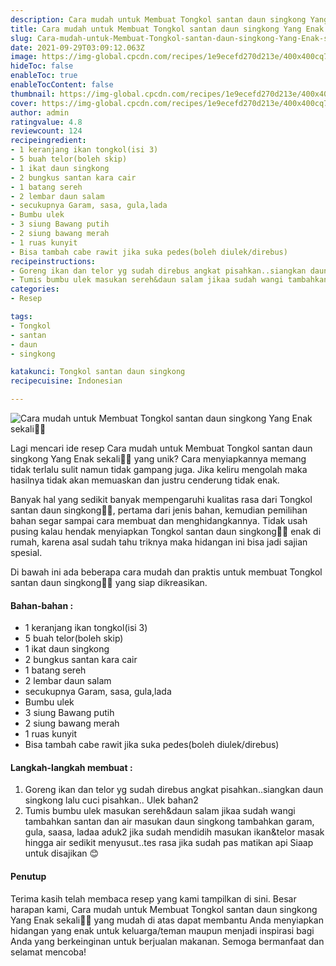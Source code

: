 ```yaml
---
description: Cara mudah untuk Membuat Tongkol santan daun singkong Yang Enak sekali"
title: Cara mudah untuk Membuat Tongkol santan daun singkong Yang Enak sekali
slug: Cara-mudah-untuk-Membuat-Tongkol-santan-daun-singkong-Yang-Enak-sekali
date: 2021-09-29T03:09:12.063Z
image: https://img-global.cpcdn.com/recipes/1e9ecefd270d213e/400x400cq70/photo.jpg
hideToc: false
enableToc: true
enableTocContent: false
thumbnail: https://img-global.cpcdn.com/recipes/1e9ecefd270d213e/400x400cq70/photo.jpg
cover: https://img-global.cpcdn.com/recipes/1e9ecefd270d213e/400x400cq70/photo.jpg
author: admin
ratingvalue: 4.8
reviewcount: 124
recipeingredient:
- 1 keranjang ikan tongkol(isi 3)
- 5 buah telor(boleh skip)
- 1 ikat daun singkong
- 2 bungkus santan kara cair
- 1 batang sereh
- 2 lembar daun salam
- secukupnya Garam, sasa, gula,lada
- Bumbu ulek
- 3 siung Bawang putih
- 2 siung bawang merah
- 1 ruas kunyit
- Bisa tambah cabe rawit jika suka pedes(boleh diulek/direbus)
recipeinstructions:
- Goreng ikan dan telor yg sudah direbus angkat pisahkan..siangkan daun singkong lalu cuci pisahkan.. Ulek bahan2
- Tumis bumbu ulek masukan sereh&daun salam jikaa sudah wangi tambahkan santan dan air masukan daun singkong tambahkan garam, gula, saasa, ladaa aduk2 jika sudah mendidih masukan ikan&telor masak hingga air sedikit menyusut..tes rasa jika sudah pas matikan api Siaap untuk disajikan 😊
categories:
- Resep

tags:
- Tongkol
- santan
- daun
- singkong

katakunci: Tongkol santan daun singkong
recipecuisine: Indonesian

---
```


![Cara mudah untuk Membuat Tongkol santan daun singkong Yang Enak sekali👩‍🍳](https://img-global.cpcdn.com/recipes/1e9ecefd270d213e/400x400cq70/photo.jpg)

Lagi mencari ide resep Cara mudah untuk Membuat Tongkol santan daun singkong Yang Enak sekali👩‍🍳 yang unik? Cara menyiapkannya memang tidak terlalu sulit namun tidak gampang juga. Jika keliru mengolah maka hasilnya tidak akan memuaskan dan justru cenderung tidak enak.

Banyak hal yang sedikit banyak mempengaruhi kualitas rasa dari Tongkol santan daun singkong👩‍🍳, pertama dari jenis bahan, kemudian pemilihan bahan segar sampai cara membuat dan menghidangkannya. Tidak usah pusing kalau hendak menyiapkan Tongkol santan daun singkong👩‍🍳 enak di rumah, karena asal sudah tahu triknya maka hidangan ini bisa jadi sajian spesial.

Di bawah ini ada beberapa cara mudah dan praktis untuk membuat Tongkol santan daun singkong👩‍🍳 yang siap dikreasikan.

<!--inarticleads1-->

#### Bahan-bahan :

- 1 keranjang ikan tongkol(isi 3)
- 5 buah telor(boleh skip)
- 1 ikat daun singkong
- 2 bungkus santan kara cair
- 1 batang sereh
- 2 lembar daun salam
- secukupnya Garam, sasa, gula,lada
- Bumbu ulek
- 3 siung Bawang putih
- 2 siung bawang merah
- 1 ruas kunyit
- Bisa tambah cabe rawit jika suka pedes(boleh diulek/direbus)

<!--inarticleads2-->

#### Langkah-langkah membuat :

1. Goreng ikan dan telor yg sudah direbus angkat pisahkan..siangkan daun singkong lalu cuci pisahkan.. Ulek bahan2
1. Tumis bumbu ulek masukan sereh&daun salam jikaa sudah wangi tambahkan santan dan air masukan daun singkong tambahkan garam, gula, saasa, ladaa aduk2 jika sudah mendidih masukan ikan&telor masak hingga air sedikit menyusut..tes rasa jika sudah pas matikan api Siaap untuk disajikan 😊

#### Penutup

Terima kasih telah membaca resep yang kami tampilkan di sini. Besar harapan kami, Cara mudah untuk Membuat Tongkol santan daun singkong Yang Enak sekali👩‍🍳 yang mudah di atas dapat membantu Anda menyiapkan hidangan yang enak untuk keluarga/teman maupun menjadi inspirasi bagi Anda yang berkeinginan untuk berjualan makanan. Semoga bermanfaat dan selamat mencoba!